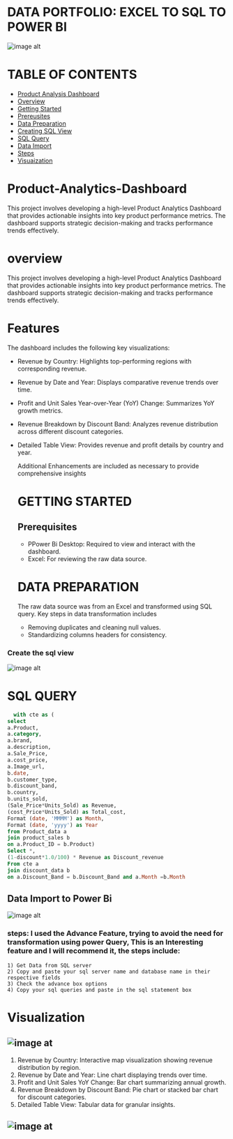 # DATA PORTFOLIO: EXCEL TO SQL TO POWER BI
![image alt](https://github.com/kenny755/Product-Analytics-Dashboard/blob/fb3e4129a9bef657d38367d21f3fb36735bc81e6/kaggle_to_powerbi.gif)


# TABLE OF CONTENTS

- [ Product Analysis Dashboard]( #Product-Analytics-Dashboard)
- [Overview](#Overview)
- [Getting Started](#Getting-Started)
- [Prereusites](#Prerequsites)
- [Data Preparation](#Data-Preparation)
- [Creating SQL View](#Create-the-sql-View)
- [SQL Query](#SQL-Query)
- [Data Import](#Data-Import-to-power-Bi)
- [Steps](#Steps)
- [Visuaization](#Visuaization)


# Product-Analytics-Dashboard
This project involves developing a high-level Product Analytics Dashboard that provides actionable insights into key product performance metrics. The dashboard supports strategic decision-making and tracks performance trends effectively.

# overview
This project involves developing a high-level Product Analytics Dashboard that provides actionable insights into key product performance metrics. The dashboard supports strategic decision-making and tracks performance trends effectively.

# Features 
The dashboard includes the following key visualizations:

- Revenue by Country: Highlights top-performing regions with corresponding revenue.
- Revenue by Date and Year: Displays comparative revenue trends over time.
- Profit and Unit Sales Year-over-Year (YoY) Change: Summarizes YoY growth metrics.
- Revenue Breakdown by Discount Band: Analyzes revenue distribution across different discount categories.
- Detailed Table View: Provides revenue and profit details by country and year.

  Additional Enhancements are included as necessary to provide comprehensive insights

   # GETTING STARTED
  ## Prerequisites
  * PPower Bi Desktop: Required to view and interact with the dashboard.
  * Excel: For reviewing the raw data source.
 
  # DATA PREPARATION

  The raw data source was from an Excel and transformed using SQL query. Key steps in data transformation includes
  * Removing duplicates and cleaning null values.
  * Standardizing columns headers for consistency.

### Create the sql view
   ![image alt](https://github.com/kenny755/Product-Analytics-Dashboard/blob/9467f0d64b5d46bdc7c1a258a70d8b47bbd2d61c/End%20to%20end%201.png)

  # SQL QUERY
  ```sql
    with cte as (
select
a.Product,
a.category,
a.brand,
a.description,
a.Sale_Price,
a.cost_price,
a.Image_url,
b.date,
b.customer_type,
b.discount_band,
b.country,
b.units_sold,
(Sale_Price*Units_Sold) as Revenue,
(cost_Price*Units_Sold) as Total_cost,
Format (date, 'MMMM') as Month,
Format (date, 'yyyy') as Year
from Product_data a
join product_sales b
on a.Product_ID = b.Product)
Select *,
(1-discount*1.0/100) * Revenue as Discount_revenue
From cte a
join discount_data b
on a.Discount_Band = b.Discount_Band and a.Month =b.Month
```

 
  ## Data Import to Power Bi
   
  ![image alt](https://github.com/kenny755/Product-Analytics-Dashboard/blob/d768235d79b8910471cafa3a0953f57de49a7941/end%20to%20end%204.png) 
   
   ### steps: I used the Advance Feature, trying to avoid the need for transformation using power Query, This is an Interesting feature and I will recommend it, the steps include:
   
    1) Get Data from SQL server
    2) Copy and paste your sql server name and database name in their respective fields
    3) Check the advance box options 
    4) Copy your sql queries and paste in the sql statement box

# Visualization
  ## ![image at](https://github.com/kenny755/Product-Analytics-Dashboard/blob/1df9ffc8bb0e83db11514457c0ca410d9d8f9e3d/End%20to%20end%202.png)

  1) Revenue by Country: Interactive map visualization showing revenue distribution by region.
  2) Revenue by Date and Year: Line chart displaying trends over time.
  3) Profit and Unit Sales YoY Change: Bar chart summarizing annual growth.
  4) Revenue Breakdown by Discount Band: Pie chart or stacked bar chart for discount categories.
  5) Detailed Table View: Tabular data for granular insights.
## ![image at](https://github.com/kenny755/Product-Analytics-Dashboard/blob/d72728c76216a7aecb14f22c6167ae58e83e5eed/end%20to%20end%203.png)
   

